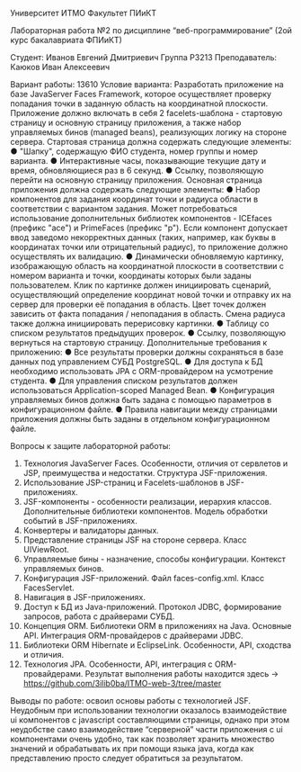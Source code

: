 Университет ИТМО
Факультет ПИиКТ
 
 
 
Лабораторная работа №2 по дисциплине
“веб-программирование”
(2ой курс бакалавриата ФПИиКТ)
 
 
 
 
Студент:
Иванов Евгений Дмитриевич
Группа P3213
Преподаватель:
Каюков Иван Алексеевич





Вариант работы: 13610
Условие варианта:
Разработать приложение на базе JavaServer Faces Framework, которое осуществляет проверку попадания точки в заданную область на координатной плоскости.
Приложение должно включать в себя 2 facelets-шаблона - стартовую страницу и основную страницу приложения, а также набор управляемых бинов (managed beans), реализующих логику на стороне сервера.
Стартовая страница должна содержать следующие элементы:
●	"Шапку", содержащую ФИО студента, номер группы и номер варианта.
●	Интерактивные часы, показывающие текущие дату и время, обновляющиеся раз в 6 секунд.
●	Ссылку, позволяющую перейти на основную страницу приложения.
Основная страница приложения должна содержать следующие элементы:
●	Набор компонентов для задания координат точки и радиуса области в соответствии с вариантом задания. Может потребоваться использование дополнительных библиотек компонентов - ICEfaces (префикс "ace") и PrimeFaces (префикс "p"). Если компонент допускает ввод заведомо некорректных данных (таких, например, как буквы в координатах точки или отрицательный радиус), то приложение должно осуществлять их валидацию.
●	Динамически обновляемую картинку, изображающую область на координатной плоскости в соответствии с номером варианта и точки, координаты которых были заданы пользователем. Клик по картинке должен инициировать сценарий, осуществляющий определение координат новой точки и отправку их на сервер для проверки её попадания в область. Цвет точек должен зависить от факта попадания / непопадания в область. Смена радиуса также должна инициировать перерисовку картинки.
●	Таблицу со списком результатов предыдущих проверок.
●	Ссылку, позволяющую вернуться на стартовую страницу.
Дополнительные требования к приложению:
●	Все результаты проверки должны сохраняться в базе данных под управлением СУБД PostgreSQL.
●	Для доступа к БД необходимо использовать JPA с ORM-провайдером на усмотрение студента.
●	Для управления списком результатов должен использоваться Application-scoped Managed Bean.
●	Конфигурация управляемых бинов должна быть задана с помощью параметров в конфигурационном файле.
●	Правила навигации между страницами приложения должны быть заданы в отдельном конфигурационном файле.
 
Вопросы к защите лабораторной работы:
1.	Технология JavaServer Faces. Особенности, отличия от сервлетов и JSP, преимущества и недостатки. Структура JSF-приложения.
2.	Использование JSP-страниц и Facelets-шаблонов в JSF-приложениях.
3.	JSF-компоненты - особенности реализации, иерархия классов. Дополнительные библиотеки компонентов. Модель обработки событий в JSF-приложениях.
4.	Конвертеры и валидаторы данных.
5.	Представление страницы JSF на стороне сервера. Класс UIViewRoot.
6.	Управляемые бины - назначение, способы конфигурации. Контекст управляемых бинов.
7.	Конфигурация JSF-приложений. Файл faces-config.xml. Класс FacesServlet.
8.	Навигация в JSF-приложениях.
9.	Доступ к БД из Java-приложений. Протокол JDBC, формирование запросов, работа с драйверами СУБД.
10.	Концепция ORM. Библиотеки ORM в приложениях на Java. Основные API. Интеграция ORM-провайдеров с драйверами JDBC.
11.	Библиотеки ORM Hibernate и EclipseLink. Особенности, API, сходства и отличия.
12.	Технология JPA. Особенности, API, интеграция с ORM-провайдерами.
Результат выполнения работы находится 
			здесь -> https://github.com/3ilib0ba/ITMO-web-3/tree/master

Выводы по работе: освоил основы работы с технологией JSF. Неудобным при использовании технологии оказалось взаимодействие ui компонентов с javascript составляющими страницы, однако при этом неудобстве само взаимодействие “серверной” части приложения с ui компонентами очень удобно, так как позволяет хранить множество значений и обрабатывать их при помощи языка java, когда как представлению просто следует обратиться за результатом.

